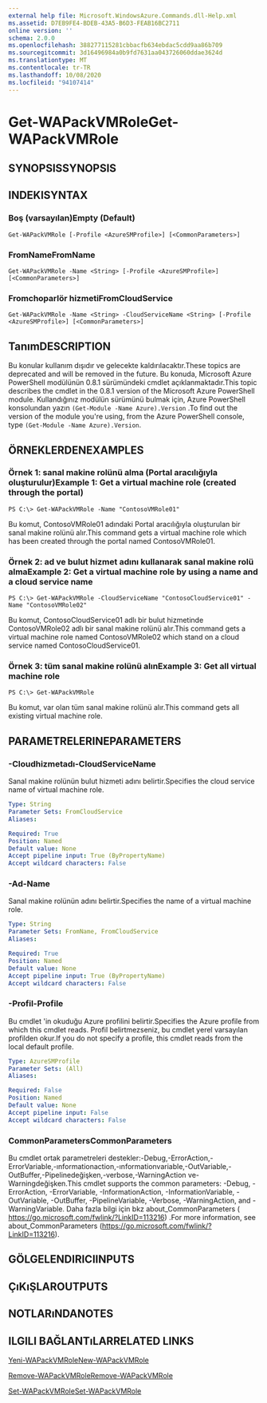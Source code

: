 ```yaml
---
external help file: Microsoft.WindowsAzure.Commands.dll-Help.xml
ms.assetid: D7EB9FE4-BDEB-43A5-B6D3-FEAB16BC2711
online version: ''
schema: 2.0.0
ms.openlocfilehash: 388277115281cbbacfb634ebdac5cdd9aa86b709
ms.sourcegitcommit: 3d16496984a0b9fd7631aa043726060ddae3624d
ms.translationtype: MT
ms.contentlocale: tr-TR
ms.lasthandoff: 10/08/2020
ms.locfileid: "94107414"
---
```

# <span data-ttu-id="31782-101">Get-WAPackVMRole</span><span class="sxs-lookup"><span data-stu-id="31782-101">Get-WAPackVMRole</span></span>

## <span data-ttu-id="31782-102">SYNOPSIS</span><span class="sxs-lookup"><span data-stu-id="31782-102">SYNOPSIS</span></span>

## <span data-ttu-id="31782-103">INDEKI</span><span class="sxs-lookup"><span data-stu-id="31782-103">SYNTAX</span></span>

### <span data-ttu-id="31782-104">Boş (varsayılan)</span><span class="sxs-lookup"><span data-stu-id="31782-104">Empty (Default)</span></span>
```
Get-WAPackVMRole [-Profile <AzureSMProfile>] [<CommonParameters>]
```

### <span data-ttu-id="31782-105">FromName</span><span class="sxs-lookup"><span data-stu-id="31782-105">FromName</span></span>
```
Get-WAPackVMRole -Name <String> [-Profile <AzureSMProfile>] [<CommonParameters>]
```

### <span data-ttu-id="31782-106">Fromchoparlör hizmeti</span><span class="sxs-lookup"><span data-stu-id="31782-106">FromCloudService</span></span>
```
Get-WAPackVMRole -Name <String> -CloudServiceName <String> [-Profile <AzureSMProfile>] [<CommonParameters>]
```

## <span data-ttu-id="31782-107">Tanım</span><span class="sxs-lookup"><span data-stu-id="31782-107">DESCRIPTION</span></span>
<span data-ttu-id="31782-108">Bu konular kullanım dışıdır ve gelecekte kaldırılacaktır.</span><span class="sxs-lookup"><span data-stu-id="31782-108">These topics are deprecated and will be removed in the future.</span></span>
<span data-ttu-id="31782-109">Bu konuda, Microsoft Azure PowerShell modülünün 0.8.1 sürümündeki cmdlet açıklanmaktadır.</span><span class="sxs-lookup"><span data-stu-id="31782-109">This topic describes the cmdlet in the 0.8.1 version of the Microsoft Azure PowerShell module.</span></span>
<span data-ttu-id="31782-110">Kullandığınız modülün sürümünü bulmak için, Azure PowerShell konsolundan yazın `(Get-Module -Name Azure).Version` .</span><span class="sxs-lookup"><span data-stu-id="31782-110">To find out the version of the module you're using, from the Azure PowerShell console, type `(Get-Module -Name Azure).Version`.</span></span>

## <span data-ttu-id="31782-111">ÖRNEKLERDEN</span><span class="sxs-lookup"><span data-stu-id="31782-111">EXAMPLES</span></span>

### <span data-ttu-id="31782-112">Örnek 1: sanal makine rolünü alma (Portal aracılığıyla oluşturulur)</span><span class="sxs-lookup"><span data-stu-id="31782-112">Example 1: Get a virtual machine role (created through the portal)</span></span>
```
PS C:\> Get-WAPackVMRole -Name "ContosoVMRole01"
```

<span data-ttu-id="31782-113">Bu komut, ContosoVMRole01 adındaki Portal aracılığıyla oluşturulan bir sanal makine rolünü alır.</span><span class="sxs-lookup"><span data-stu-id="31782-113">This command gets a virtual machine role which has been created through the portal named ContosoVMRole01.</span></span>

### <span data-ttu-id="31782-114">Örnek 2: ad ve bulut hizmet adını kullanarak sanal makine rolü alma</span><span class="sxs-lookup"><span data-stu-id="31782-114">Example 2: Get a virtual machine role by using a name and a cloud service name</span></span>
```
PS C:\> Get-WAPackVMRole -CloudServiceName "ContosoCloudService01" -Name "ContosoVMRole02"
```

<span data-ttu-id="31782-115">Bu komut, ContosoCloudService01 adlı bir bulut hizmetinde ContosoVMRole02 adlı bir sanal makine rolünü alır.</span><span class="sxs-lookup"><span data-stu-id="31782-115">This command gets a virtual machine role named ContosoVMRole02 which stand on a cloud service named ContosoCloudService01.</span></span>

### <span data-ttu-id="31782-116">Örnek 3: tüm sanal makine rolünü alın</span><span class="sxs-lookup"><span data-stu-id="31782-116">Example 3: Get all virtual machine role</span></span>
```
PS C:\> Get-WAPackVMRole
```

<span data-ttu-id="31782-117">Bu komut, var olan tüm sanal makine rolünü alır.</span><span class="sxs-lookup"><span data-stu-id="31782-117">This command gets all existing virtual machine role.</span></span>

## <span data-ttu-id="31782-118">PARAMETRELERINE</span><span class="sxs-lookup"><span data-stu-id="31782-118">PARAMETERS</span></span>

### <span data-ttu-id="31782-119">-Cloudhizmetadı</span><span class="sxs-lookup"><span data-stu-id="31782-119">-CloudServiceName</span></span>
<span data-ttu-id="31782-120">Sanal makine rolünün bulut hizmeti adını belirtir.</span><span class="sxs-lookup"><span data-stu-id="31782-120">Specifies the cloud service name of virtual machine role.</span></span>

```yaml
Type: String
Parameter Sets: FromCloudService
Aliases:

Required: True
Position: Named
Default value: None
Accept pipeline input: True (ByPropertyName)
Accept wildcard characters: False
```

### <span data-ttu-id="31782-121">-Ad</span><span class="sxs-lookup"><span data-stu-id="31782-121">-Name</span></span>
<span data-ttu-id="31782-122">Sanal makine rolünün adını belirtir.</span><span class="sxs-lookup"><span data-stu-id="31782-122">Specifies the name of a virtual machine role.</span></span>

```yaml
Type: String
Parameter Sets: FromName, FromCloudService
Aliases:

Required: True
Position: Named
Default value: None
Accept pipeline input: True (ByPropertyName)
Accept wildcard characters: False
```

### <span data-ttu-id="31782-123">-Profil</span><span class="sxs-lookup"><span data-stu-id="31782-123">-Profile</span></span>
<span data-ttu-id="31782-124">Bu cmdlet 'in okuduğu Azure profilini belirtir.</span><span class="sxs-lookup"><span data-stu-id="31782-124">Specifies the Azure profile from which this cmdlet reads.</span></span>
<span data-ttu-id="31782-125">Profil belirtmezseniz, bu cmdlet yerel varsayılan profilden okur.</span><span class="sxs-lookup"><span data-stu-id="31782-125">If you do not specify a profile, this cmdlet reads from the local default profile.</span></span>

```yaml
Type: AzureSMProfile
Parameter Sets: (All)
Aliases:

Required: False
Position: Named
Default value: None
Accept pipeline input: False
Accept wildcard characters: False
```

### <span data-ttu-id="31782-126">CommonParameters</span><span class="sxs-lookup"><span data-stu-id="31782-126">CommonParameters</span></span>
<span data-ttu-id="31782-127">Bu cmdlet ortak parametreleri destekler:-Debug,-ErrorAction,-ErrorVariable,-ınformationaction,-ınformationvariable,-OutVariable,-OutBuffer,-Pipelinedeğişken,-verbose,-WarningAction ve-Warningdeğişken.</span><span class="sxs-lookup"><span data-stu-id="31782-127">This cmdlet supports the common parameters: -Debug, -ErrorAction, -ErrorVariable, -InformationAction, -InformationVariable, -OutVariable, -OutBuffer, -PipelineVariable, -Verbose, -WarningAction, and -WarningVariable.</span></span> <span data-ttu-id="31782-128">Daha fazla bilgi için bkz about_CommonParameters ( https://go.microsoft.com/fwlink/?LinkID=113216) .</span><span class="sxs-lookup"><span data-stu-id="31782-128">For more information, see about_CommonParameters (https://go.microsoft.com/fwlink/?LinkID=113216).</span></span>

## <span data-ttu-id="31782-129">GÖLGELENDIRICI</span><span class="sxs-lookup"><span data-stu-id="31782-129">INPUTS</span></span>

## <span data-ttu-id="31782-130">ÇıKıŞLAR</span><span class="sxs-lookup"><span data-stu-id="31782-130">OUTPUTS</span></span>

## <span data-ttu-id="31782-131">NOTLARıNDA</span><span class="sxs-lookup"><span data-stu-id="31782-131">NOTES</span></span>

## <span data-ttu-id="31782-132">ILGILI BAĞLANTıLAR</span><span class="sxs-lookup"><span data-stu-id="31782-132">RELATED LINKS</span></span>

[<span data-ttu-id="31782-133">Yeni-WAPackVMRole</span><span class="sxs-lookup"><span data-stu-id="31782-133">New-WAPackVMRole</span></span>](./New-WAPackVMRole.md)

[<span data-ttu-id="31782-134">Remove-WAPackVMRole</span><span class="sxs-lookup"><span data-stu-id="31782-134">Remove-WAPackVMRole</span></span>](./Remove-WAPackVMRole.md)

[<span data-ttu-id="31782-135">Set-WAPackVMRole</span><span class="sxs-lookup"><span data-stu-id="31782-135">Set-WAPackVMRole</span></span>](./Set-WAPackVMRole.md)


